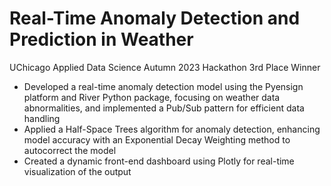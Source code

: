 # Real-Time Anomaly Detection and Prediction in Weather
UChicago Applied Data Science Autumn 2023 Hackathon 3rd Place Winner

- Developed a real-time anomaly detection model using the Pyensign platform and River Python package, focusing on weather data abnormalities, and implemented a Pub/Sub pattern for efficient data handling
- Applied a Half-Space Trees algorithm for anomaly detection, enhancing model accuracy with an Exponential Decay Weighting method to autocorrect the model
- Created a dynamic front-end dashboard using Plotly for real-time visualization of the output
